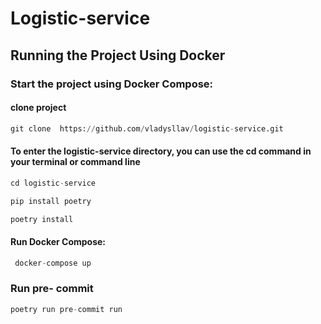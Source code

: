# Logistic-service

## Running the Project Using Docker

### Start the project using Docker Compose:



#### clone project
~~~python
git clone  https://github.com/vladysllav/logistic-service.git
  ~~~
#### To enter the logistic-service directory, you can use the cd command in your terminal or command line

~~~python
cd logistic-service

pip install poetry

poetry install
  ~~~

#### Run Docker Compose:

~~~python
 docker-compose up
  ~~~

### Run pre- commit
~~~python
poetry run pre-commit run
~~~
